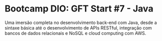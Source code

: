 # Bootcamp DIO: GFT Start #7 - Java

Uma imersão completa no desenvolvimento back-end com Java, desde a sintaxe básica até o desenvolvimento de APIs RESTful, integração com bancos de dados relacionais e NoSQL e cloud computing com AWS.